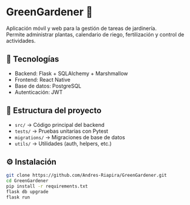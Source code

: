# GreenGardener 🌱

Aplicación móvil y web para la gestión de tareas de jardinería.  
Permite administrar plantas, calendario de riego, fertilización y control de actividades.

## 🚀 Tecnologías
- Backend: Flask + SQLAlchemy + Marshmallow
- Frontend: React Native
- Base de datos: PostgreSQL
- Autenticación: JWT

## 📂 Estructura del proyecto
- `src/` → Código principal del backend
- `tests/` → Pruebas unitarias con Pytest
- `migrations/` → Migraciones de base de datos
- `utils/` → Utilidades (auth, helpers, etc.)

## ⚙️ Instalación
```bash
git clone https://github.com/Andres-Riapira/GreenGardener.git
cd GreenGardener
pip install -r requirements.txt
flask db upgrade
flask run
